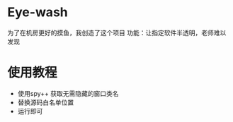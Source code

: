 # Eye-wash  
为了在机房更好的摸鱼，我创造了这个项目
功能：让指定软件半透明，老师难以发现


# 使用教程
* 使用spy++ 获取无需隐藏的窗口类名
* 替换源码白名单位置
* 运行即可
